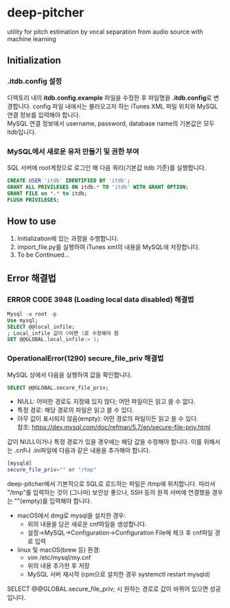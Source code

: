 # deep-pitcher
utility for pitch estimation by vocal separation from audio source with machine learning

## Initialization
### .itdb.config 설정
디렉토리 내의 **itdb.config.example** 파일을 수정한 후 파일명을 **.itdb.config**로 변경합니다.
config 파일 내에서는 불러오고자 하는 iTunes XML 파일 위치와 MySQL 연결 정보를 입력해야 합니다.  
MySQL 연결 정보에서 username, password, database name의 기본값은 모두 itdb입니다.
### MySQL에서 새로운 유저 만들기 및 권한 부여
SQL 서버에 root계정으로 로그인 해 다음 쿼리(기본값 itdb 기준)를 실행합니다.
~~~ sql
CREATE USER 'itdb' IDENTIFIED BY 'itdb';
GRANT ALL PRIVILEGES ON itdb.* TO 'itdb' WITH GRANT OPTION;
GRANT FILE on *.* to itdb;
FLUSH PRIVILEGES;
~~~
## How to use
1. Initialization에 있는 과정을 수행합니다.
2. import_file.py를 실행하여 iTunes xml의 내용을 MySQL에 저장합니다.
3. To be Continued...
## Error 해결법
### ERROR CODE 3948 (Loading local data disabled) 해결법
~~~  sql
Mysql -u root -p
Use mysql;
SELECT @@local_infile;
; Local_infile 값이 0이면 1로 수정해야 함
SET @@GLOBAL.local_infile:= 1;
~~~
### OperationalError(1290) secure_file_priv 해결법
MySQL 상에서 다음을 실행하여 값을 확인합니다.
~~~ sql
SELECT @@GLOBAL.secure_file_priv;
~~~
* NULL: 어떠한 경로도 지정돼 있지 않다; 어떤 파일이든 읽고 쓸 수 없다.
* 특정 경로: 해당 경로의 파일은 읽고 쓸 수 있다.
* 아무 값이 표시되지 않음(empty): 어떤 경로의 파일이든 읽고 쓸 수 있다.  
참조: https://dev.mysql.com/doc/refman/5.7/en/secure-file-priv.html

값이 NULL이거나 특정 경로가 있을 경우에는 해당 값을 수정해야 합니다. 이를 위해서는 .cnf나 .ini파일에 다음과 같은 내용을 추가해야 합니다.  
~~~ bash
[mysqld]
secure_file_priv="" or "/tmp" 
~~~
deep-pitcher에서 기본적으로 SQL로 로드하는 파일은 /tmp에 위치합니다. 따라서 "/tmp"를 입력하는 것이 (그나마) 보안상 좋으나, SSH 등의 원격 서버에 연결했을 경우는 ""(empty)를 입력해야 합니다.
* macOS에서 dmg로 mysql을 설치한 경우:
    * 위의 내용을 담은 새로운 cnf파일을 생성합니다.
    * 설정→MySQL→Configuration→Configuration File에 체크 후 cnf파일 경로 입력
* linux 및 macOS(brew 등) 환경:
    * vim /etc/mysql/my.cnf
    * 위의 내용 추가한 후 저장
    * MySQL 서버 재시작 (rpm으로 설치한 경우 systemctl restart mysqld)
  
SELECT @@GLOBAL.secure_file_priv; 시 원하는 경로로 값이 바뀌어 있으면 성공입니다.